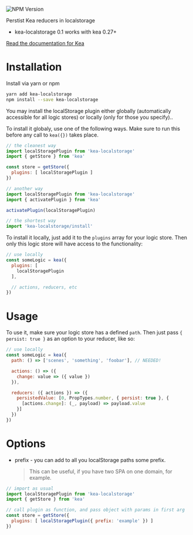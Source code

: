 ![NPM Version](https://img.shields.io/npm/v/kea-thunk.svg)

Perstist Kea reducers in localstorage

* kea-localstorage 0.1 works with kea 0.27+

[Read the documentation for Kea](https://kea.js.org/)

# Installation

Install via yarn or npm

```sh
yarn add kea-localstorage
npm install --save kea-localstorage
```

You may install the localStorage plugin either globally (automatically accessible for all logic stores) or locally (only for those you specify)..

To install it globaly, use one of the following ways. Make sure to run this before any call to `kea({})` takes place.

```js
// the cleanest way
import localStoragePlugin from 'kea-localstorage'
import { getStore } from 'kea'

const store = getStore({
  plugins: [ localStoragePlugin ]
})

// another way
import localStoragePlugin from 'kea-localstorage'
import { activatePlugin } from 'kea'

activatePlugin(localStoragePlugin)

// the shortest way
import 'kea-localstorage/install'
```

To install it locally, just add it to the `plugins` array for your logic store. Then only this logic store will have access to the functionality:

```js
// use locally
const someLogic = kea({
  plugins: [
    localStoragePlugin
  ],

  // actions, reducers, etc
})
```

# Usage

To use it, make sure your logic store has a defined `path`. Then just pass `{ persist: true }` as an option to your reducer, like so:

```js
// use locally
const someLogic = kea({
  path: () => ['scenes', 'something', 'foobar'], // NEEDED!

  actions: () => ({
    change: value => ({ value })
  }),

  reducers: ({ actions }) => ({
    persistedValue: [0, PropTypes.number, { persist: true }, {
      [actions.change]: (_, payload) => payload.value
    }]
  })
})
```

# Options

* prefix - you can add to all you localStorage paths some prefix. 
    > This can be useful, if you have two SPA on one domain, for example.

```js
// import as usual
import localStoragePlugin from 'kea-localstorage'
import { getStore } from 'kea'

// call plugin as function, and pass object with params in first arg
const store = getStore({
  plugins: [ localStoragePlugin({ prefix: 'example' }) ]
})

```
